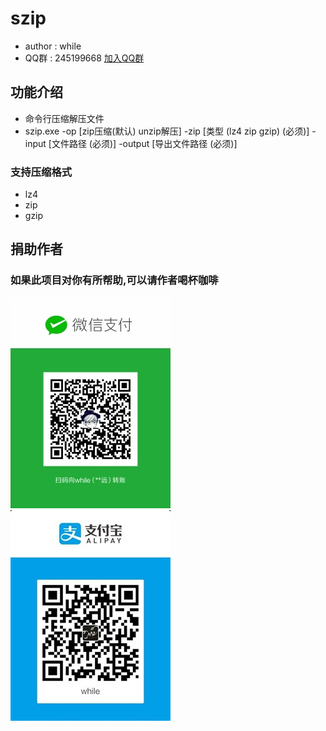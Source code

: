 # szip #
* author : while
* QQ群 : 245199668 [加入QQ群](http://shang.qq.com/wpa/qunwpa?idkey=8ef904955c52f7b3764403ab81602b9c08b856f040d284f7e2c1d05ed3428de8)

## 功能介绍
* 命令行压缩解压文件
* szip.exe -op [zip压缩(默认) unzip解压] -zip [类型 (lz4 zip gzip) (必须)] -input [文件路径 (必须)] -output [导出文件路径 (必须)]
### 支持压缩格式
- lz4
- zip
- gzip

## 捐助作者
### 如果此项目对你有所帮助,可以请作者喝杯咖啡

![](https://github.com/qingfeng346/qingfeng346.github.io/raw/master/img/wx.jpg)
![](https://github.com/qingfeng346/qingfeng346.github.io/raw/master/img/zfb.jpg)